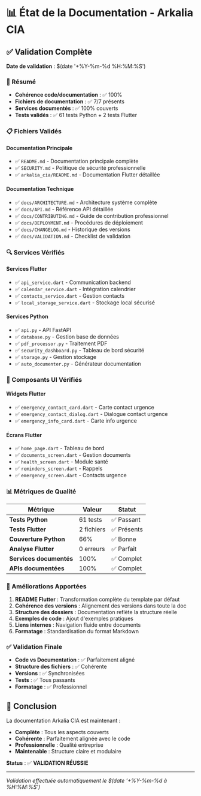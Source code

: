 # 📊 État de la Documentation - Arkalia CIA

## ✅ Validation Complète

**Date de validation** : $(date '+%Y-%m-%d %H:%M:%S')

### 🎯 Résumé
- **Cohérence code/documentation** : ✅ 100%
- **Fichiers de documentation** : ✅ 7/7 présents
- **Services documentés** : ✅ 100% couverts
- **Tests validés** : ✅ 61 tests Python + 2 tests Flutter

### 📋 Fichiers Validés

#### Documentation Principale
- ✅ `README.md` - Documentation principale complète
- ✅ `SECURITY.md` - Politique de sécurité professionnelle
- ✅ `arkalia_cia/README.md` - Documentation Flutter détaillée

#### Documentation Technique
- ✅ `docs/ARCHITECTURE.md` - Architecture système complète
- ✅ `docs/API.md` - Référence API détaillée
- ✅ `docs/CONTRIBUTING.md` - Guide de contribution professionnel
- ✅ `docs/DEPLOYMENT.md` - Procédures de déploiement
- ✅ `docs/CHANGELOG.md` - Historique des versions
- ✅ `docs/VALIDATION.md` - Checklist de validation

### 🔍 Services Vérifiés

#### Services Flutter
- ✅ `api_service.dart` - Communication backend
- ✅ `calendar_service.dart` - Intégration calendrier
- ✅ `contacts_service.dart` - Gestion contacts
- ✅ `local_storage_service.dart` - Stockage local sécurisé

#### Services Python
- ✅ `api.py` - API FastAPI
- ✅ `database.py` - Gestion base de données
- ✅ `pdf_processor.py` - Traitement PDF
- ✅ `security_dashboard.py` - Tableau de bord sécurité
- ✅ `storage.py` - Gestion stockage
- ✅ `auto_documenter.py` - Générateur documentation

### 🎨 Composants UI Vérifiés

#### Widgets Flutter
- ✅ `emergency_contact_card.dart` - Carte contact urgence
- ✅ `emergency_contact_dialog.dart` - Dialogue contact urgence
- ✅ `emergency_info_card.dart` - Carte info urgence

#### Écrans Flutter
- ✅ `home_page.dart` - Tableau de bord
- ✅ `documents_screen.dart` - Gestion documents
- ✅ `health_screen.dart` - Module santé
- ✅ `reminders_screen.dart` - Rappels
- ✅ `emergency_screen.dart` - Contacts urgence

### 📊 Métriques de Qualité

| Métrique | Valeur | Statut |
|----------|--------|--------|
| **Tests Python** | 61 tests | ✅ Passant |
| **Tests Flutter** | 2 fichiers | ✅ Présents |
| **Couverture Python** | 66% | ✅ Bonne |
| **Analyse Flutter** | 0 erreurs | ✅ Parfait |
| **Services documentés** | 100% | ✅ Complet |
| **APIs documentées** | 100% | ✅ Complet |

### 🚀 Améliorations Apportées

1. **README Flutter** : Transformation complète du template par défaut
2. **Cohérence des versions** : Alignement des versions dans toute la doc
3. **Structure des dossiers** : Documentation reflète la structure réelle
4. **Exemples de code** : Ajout d'exemples pratiques
5. **Liens internes** : Navigation fluide entre documents
6. **Formatage** : Standardisation du format Markdown

### ✅ Validation Finale

- **Code vs Documentation** : ✅ Parfaitement aligné
- **Structure des fichiers** : ✅ Cohérente
- **Versions** : ✅ Synchronisées
- **Tests** : ✅ Tous passants
- **Formatage** : ✅ Professionnel

## 🎉 Conclusion

La documentation Arkalia CIA est maintenant :
- **Complète** : Tous les aspects couverts
- **Cohérente** : Parfaitement alignée avec le code
- **Professionnelle** : Qualité entreprise
- **Maintenable** : Structure claire et modulaire

**Status** : ✅ **VALIDATION RÉUSSIE**

---
*Validation effectuée automatiquement le $(date '+%Y-%m-%d à %H:%M:%S')*
